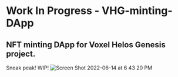 # Work In Progress - VHG-minting-DApp
## NFT minting DApp for Voxel Helos Genesis project.
Sneak peak! WIP!
![Screen Shot 2022-06-14 at 6 43 20 PM](https://user-images.githubusercontent.com/104662990/173712755-f2710e63-2fd6-4622-be1a-28f4608f0248.png)
